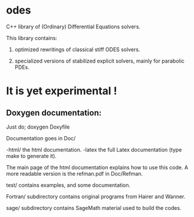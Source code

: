 odes
====

C++ library of (Ordinary) Differential  Equations solvers.


This library contains:

1) optimized rewritings of classical stiff ODES solvers.

2) specialized versions of stabilized explicit solvers, mainly for parabolic
PDEs.


It is yet experimental !
======================

Doxygen documentation:
---------------------

Just do;
 doxygen Doxyfile 

Documentation goes in Doc/

-html/ the html documentation.
-latex the full Latex documentation (type make to generate it).


The main page of the html documentation explains how to use this code.
   A more readable version is the refman.pdf in Doc/Refman.

test/ contains  examples, and some documentation.

Fortran/ subdirectory contains original programs from Hairer and Wanner.

sage/ subdirectory contains SageMath material used to build the codes.